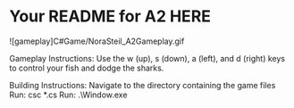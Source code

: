 # Your README for A2 HERE

![gameplay]C#Game/NoraSteil_A2Gameplay.gif

Gameplay Instructions:
Use the w (up), s (down), a (left), and d (right) keys to control your fish and dodge the sharks.

Building Instructions: 
Navigate to the directory containing the game files
Run: csc *.cs
Run: .\Window.exe
